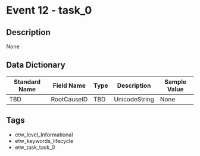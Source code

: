 # Event 12 - task_0

## Description
None

## Data Dictionary
|Standard Name|Field Name|Type|Description|Sample Value|
|---|---|---|---|---|
|TBD|RootCauseID|TBD|UnicodeString|None|None|

## Tags
* etw_level_Informational
* etw_keywords_lifecycle
* etw_task_task_0